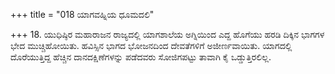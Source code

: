 +++
title = "018 ಯಾಗವಹ್ನಿಯ ಧೂಮದಲಿ"

+++
18. ಯುಧಿಷ್ಠಿರ ಮಹಾರಾಜನ ರಾಜ್ಯದಲ್ಲಿ ಯಾಗಶಾಲೆಯ ಅಗ್ನಿಯಿಂದ ಎದ್ದ ಹೊಗೆಯು ಹರಡಿ ದಿಕ್ಕಿನ ಭಾಗಗಳ ಭೇದ ಮುಚ್ಚಿಹೋಯಿತು. ಹವಿಸ್ಸಿನ ಭಾಗದ ಭೋಜನದಿಂದ ದೇವತೆಗಳಿಗೆ ಅಜೀರ್ಣವಾಯಿತು. ಯಾಗದಲ್ಲಿ ದೊರೆಯುತ್ತಿದ್ದ ಹೆಚ್ಚಿನ ದಾನದಕ್ಷಿಣೆಗಳನ್ನು ಪಡೆದವರು  ಸೋಜಿಗಪಟ್ಟು ತಾವಾಗಿ ಕೈ ಒಡ್ಡುತ್ತಿರಲಿಲ್ಲ.